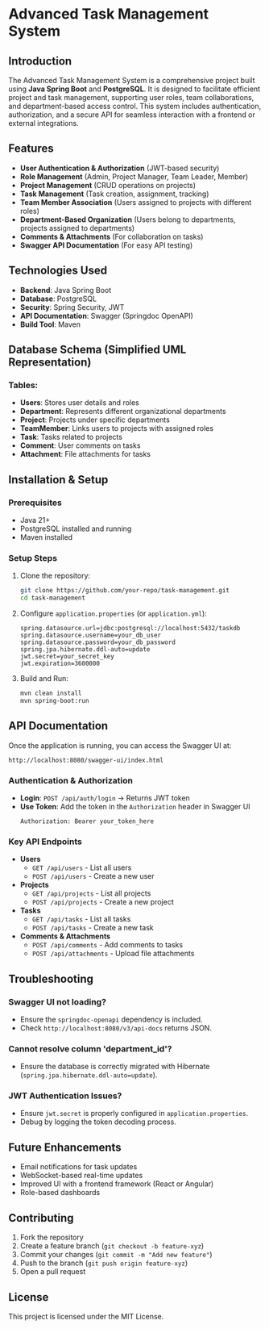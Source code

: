 # Advanced Task Management System

## Introduction
The Advanced Task Management System is a comprehensive project built using **Java Spring Boot** and **PostgreSQL**. It is designed to facilitate efficient project and task management, supporting user roles, team collaborations, and department-based access control. This system includes authentication, authorization, and a secure API for seamless interaction with a frontend or external integrations.

## Features
- **User Authentication & Authorization** (JWT-based security)
- **Role Management** (Admin, Project Manager, Team Leader, Member)
- **Project Management** (CRUD operations on projects)
- **Task Management** (Task creation, assignment, tracking)
- **Team Member Association** (Users assigned to projects with different roles)
- **Department-Based Organization** (Users belong to departments, projects assigned to departments)
- **Comments & Attachments** (For collaboration on tasks)
- **Swagger API Documentation** (For easy API testing)

## Technologies Used
- **Backend**: Java Spring Boot
- **Database**: PostgreSQL
- **Security**: Spring Security, JWT
- **API Documentation**: Swagger (Springdoc OpenAPI)
- **Build Tool**: Maven

## Database Schema (Simplified UML Representation)

### Tables:
- **Users**: Stores user details and roles
- **Department**: Represents different organizational departments
- **Project**: Projects under specific departments
- **TeamMember**: Links users to projects with assigned roles
- **Task**: Tasks related to projects
- **Comment**: User comments on tasks
- **Attachment**: File attachments for tasks

## Installation & Setup
### Prerequisites
- Java 21+
- PostgreSQL installed and running
- Maven installed

### Setup Steps
1. Clone the repository:
   ```sh
   git clone https://github.com/your-repo/task-management.git
   cd task-management
   ```
2. Configure `application.properties` (or `application.yml`):
   ```properties
   spring.datasource.url=jdbc:postgresql://localhost:5432/taskdb
   spring.datasource.username=your_db_user
   spring.datasource.password=your_db_password
   spring.jpa.hibernate.ddl-auto=update
   jwt.secret=your_secret_key
   jwt.expiration=3600000
   ```
3. Build and Run:
   ```sh
   mvn clean install
   mvn spring-boot:run
   ```

## API Documentation
Once the application is running, you can access the Swagger UI at:
```
http://localhost:8080/swagger-ui/index.html
```

### Authentication & Authorization
- **Login**: `POST /api/auth/login` → Returns JWT token
- **Use Token**: Add the token in the `Authorization` header in Swagger UI
  ```
  Authorization: Bearer your_token_here
  ```

### Key API Endpoints
- **Users**
  - `GET /api/users` - List all users
  - `POST /api/users` - Create a new user
- **Projects**
  - `GET /api/projects` - List all projects
  - `POST /api/projects` - Create a new project
- **Tasks**
  - `GET /api/tasks` - List all tasks
  - `POST /api/tasks` - Create a new task
- **Comments & Attachments**
  - `POST /api/comments` - Add comments to tasks
  - `POST /api/attachments` - Upload file attachments

## Troubleshooting
### Swagger UI not loading?
- Ensure the `springdoc-openapi` dependency is included.
- Check `http://localhost:8080/v3/api-docs` returns JSON.

### Cannot resolve column 'department_id'?
- Ensure the database is correctly migrated with Hibernate (`spring.jpa.hibernate.ddl-auto=update`).

### JWT Authentication Issues?
- Ensure `jwt.secret` is properly configured in `application.properties`.
- Debug by logging the token decoding process.

## Future Enhancements
- Email notifications for task updates
- WebSocket-based real-time updates
- Improved UI with a frontend framework (React or Angular)
- Role-based dashboards

## Contributing
1. Fork the repository
2. Create a feature branch (`git checkout -b feature-xyz`)
3. Commit your changes (`git commit -m "Add new feature"`)
4. Push to the branch (`git push origin feature-xyz`)
5. Open a pull request

## License
This project is licensed under the MIT License.
